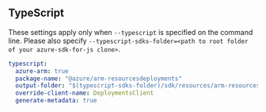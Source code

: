 ## TypeScript

These settings apply only when `--typescript` is specified on the command line.
Please also specify `--typescript-sdks-folder=<path to root folder of your azure-sdk-for-js clone>`.

```yaml $(typescript)
typescript:
  azure-arm: true
  package-name: "@azure/arm-resourcesdeployments"
  output-folder: "$(typescript-sdks-folder)/sdk/resources/arm-resourcesdeployments"
  override-client-name: DeploymentsClient
  generate-metadata: true
```

